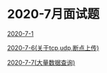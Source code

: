 # 2020-7月面试题

[2020-7-1](https://github.com/sanzhixiong19860117/DayInterViewQuestions/tree/master/2020-7/2020-7-1)

[2020-7-6(关于tcp,udp,断点上传)](https://github.com/sanzhixiong19860117/DayInterViewQuestions/tree/master/2020-7/2020-7-6)

[2020-7-7(大量数据查询)](https://github.com/sanzhixiong19860117/DayInterViewQuestions/tree/master/2020-7/2020-7-7)